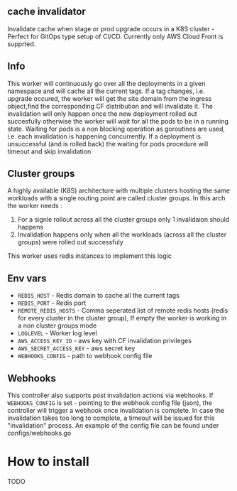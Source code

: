 ## cache invalidator

Invalidate cache when stage or prod upgrade occurs in a K8S cluster - Perfect for GitOps type setup of CI/CD.
Currently only AWS Cloud Front is supprted.

## Info

This worker will continuously go over all the deployments in a given namespace and will cache all the current tags.
If a tag changes, i.e. upgrade occured, the worker will get the site domain from the ingress object,find the corresponding CF distribution and will invalidate it.
The invalidation will only happen once the new deployment rolled out succesfully otherwise the worker will wait for all the pods to be in a running state. 
Waiting for pods is a non blocking operation as goroutines are used, i.e. each invalidation is happening concurrently.
If a deployment is unsuccessful (and is rolled back) the waiting for pods procedure will timeout and skip invalidation

## Cluster groups

A highly available (K8S) architecture with multiple clusters hosting the same workloads with a single routing point are called cluster groups. In this arch the worker needs :
1. For a signle rollout across all the cluster groups only 1 invalidaion should happens
2. Invalidation happens only when all the workloads (across all the cluster groups) were rolled out successfuly 

This worker uses redis instances to implement this logic

## Env vars
* `REDIS_HOST` - Redis domain to cache all the current tags
* `REDIS_PORT` - Redis port
* `REMOTE_REDIS_HOSTS` - Comma seperated list of remote redis hosts (redis for every cluster in the cluster group), If empty the worker is working in a non cluster groups mode
* `LOGLEVEL` - Worker log level
* `AWS_ACCESS_KEY_ID` - aws key with CF invalidation privileges
* `AWS_SECRET_ACCESS_KEY` - aws secret key
* `WEBHOOKS_CONFIG` - path to webhook config file

## Webhooks
This controller also supports post invalidation actions via webhooks.
If `WEBHOOKS_CONFIG` is set - pointing to the webhook config file (json), the controller will trigger a webhook once invalidation is complete. 
In case the invalidation takes too long to complete, a timeout will be issued for this "invalidation" process. An example of the config file can be found under configs/webhooks.go

# How to install 
TODO